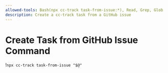 ```yaml
---
allowed-tools: Bash(npx cc-track task-from-issue:*), Read, Grep, Glob
description: Create a cc-track task from a GitHub issue
---
```


# Create Task from GitHub Issue Command

!`npx cc-track task-from-issue "$@"`